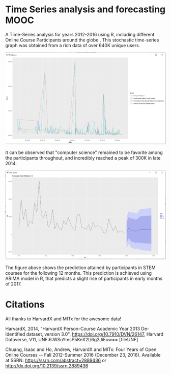 # Time Series analysis and forecasting MOOC
A Time-Series analysis for years 2012-2016 using R, including different Online Course Participants around the globe .
This stochastic time-series graph was obtained from a rich data of over 640K unique users.

![MOOC-prediction](rplot2.JPG)

It can be observed that "computer science" remained to be favorite among the participants throughout, and incredibly reached a peak of 300K in late 2014.

![MOOC-prediction](rr10.JPG)

The figure above shows the prediction attained by participants in STEM courses for the following 12 months.
This prediction is achieved using ARIMA model in R, that predicts a slight rise of participants in early months of 2017.


# Citations
All thanks to HarvardX and MITx for the awesome data!

HarvardX, 2014, "HarvardX Person-Course Academic Year 2013 De-Identified dataset, version 3.0", https://doi.org/10.7910/DVN/26147, Harvard Dataverse, V11, UNF:6:WSoYmsP5KeX2t/6g2JiEuw== [fileUNF]

Chuang, Isaac and Ho, Andrew, HarvardX and MITx: Four Years of Open Online Courses -- Fall 2012-Summer 2016 (December 23, 2016). Available at SSRN: https://ssrn.com/abstract=2889436 or http://dx.doi.org/10.2139/ssrn.2889436
